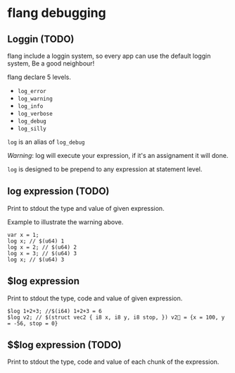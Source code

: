# flang debugging

## Loggin (**TODO**)

flang include a loggin system, so every app can use the default loggin system,
Be a good neighbour!

flang declare 5 levels.

* `log_error`
* `log_warning`
* `log_info`
* `log_verbose`
* `log_debug`
* `log_silly`

`log` is an alias of `log_debug`

*Warning*: log will execute your expression, if it's an assignament it will done.

`log` is designed to be prepend to any expression at statement level.

## log expression (**TODO**)

Print to stdout the type and value of given expression.

Example to illustrate the warning above.
```
var x = 1;
log x; // $(u64) 1
log x = 2; // $(u64) 2
log x = 3; // $(u64) 3
log x; // $(u64) 3
```

## $log expression

Print to stdout the type, code and value of given expression.

```
$log 1+2+3; //$(i64) 1+2+3 = 6
$log v2; // $(struct vec2 { i8 x, i8 y, i8 stop, }) v2 = {x = 100, y = -56, stop = 0}
```

## $$log expression (**TODO**)

Print to stdout the type, code and value of each chunk of the expression.
